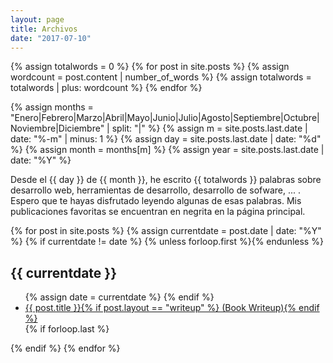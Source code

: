 ```yaml
---
layout: page
title: Archivos
date: "2017-07-10"
---
```



{% assign totalwords = 0 %}
{% for post in site.posts %}
  {% assign wordcount = post.content | number_of_words %}
  {% assign totalwords = totalwords | plus: wordcount %}
{% endfor %}

{% assign months = "Enero|Febrero|Marzo|Abril|Mayo|Junio|Julio|Agosto|Septiembre|Octubre|Noviembre|Diciembre" | split: "|" %}
{% assign m = site.posts.last.date | date: "%-m" | minus: 1 %}
{% assign day = site.posts.last.date | date: "%d" %}
{% assign month = months[m] %}
{% assign year = site.posts.last.date | date: "%Y" %}

Desde el {{ day }} de {{ month }}, he escrito {{ totalwords }} palabras sobre desarrollo web, herramientas de desarrollo, desarrollo de sofware, ... . Espero que te hayas disfrutado leyendo algunas de esas palabras. Mis publicaciones favoritas se encuentran en negrita en la página principal.


<div id="archive">
{% for post in site.posts %}
  {% assign currentdate = post.date | date: "%Y" %}
  {% if currentdate != date %}
    {% unless forloop.first %}</ul>{% endunless %}
<h2>{{ currentdate }}</h2>
<ul>
    {% assign date = currentdate %}
  {% endif %}
  <li {% if post.favorite and post.layout != "writeup" %}class="favorite"{% endif %}>
    <a href="{{ post.url }}">{{ post.title }}{% if post.layout == "writeup" %} (Book Writeup){% endif %}</a>
  </li>
  {% if forloop.last %}</ul>{% endif %}
{% endfor %}
</div>


